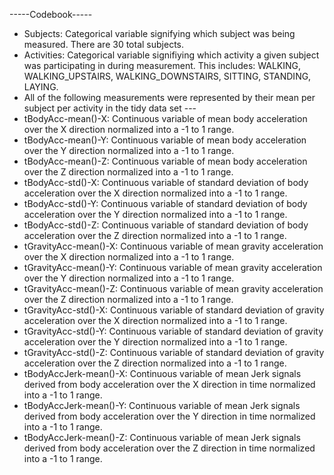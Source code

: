 -----Codebook-----
* Subjects: Categorical variable signifying which subject was being measured. There are 30 total subjects.
* Activities: Categorical variable signifiying which activity a given subject was participating in during measurement. This includes: WALKING, WALKING_UPSTAIRS, WALKING_DOWNSTAIRS, SITTING, STANDING, LAYING.
* All of the following measurements were represented by their mean per subject per activity in the tidy data set ---
* tBodyAcc-mean()-X: Continuous variable of mean body acceleration over the X direction normalized into a -1 to 1 range.
* tBodyAcc-mean()-Y: Continuous variable of mean body acceleration over the Y direction normalized into a -1 to 1 range.
* tBodyAcc-mean()-Z: Continuous variable of mean body acceleration over the Z direction normalized into a -1 to 1 range.
* tBodyAcc-std()-X: Continuous variable of standard deviation of body acceleration over the X direction normalized into a -1 to 1 range.
* tBodyAcc-std()-Y: Continuous variable of standard deviation of body acceleration over the Y direction normalized into a -1 to 1 range.
* tBodyAcc-std()-Z: Continuous variable of standard deviation of body acceleration over the Z direction normalized into a -1 to 1 range.
* tGravityAcc-mean()-X: Continuous variable of mean gravity acceleration over the X direction normalized into a -1 to 1 range.
* tGravityAcc-mean()-Y: Continuous variable of mean gravity acceleration over the Y direction normalized into a -1 to 1 range.
* tGravityAcc-mean()-Z: Continuous variable of mean gravity acceleration over the Z direction normalized into a -1 to 1 range.
* tGravityAcc-std()-X: Continuous variable of standard deviation of gravity acceleration over the X direction normalized into a -1 to 1 range.
* tGravityAcc-std()-Y: Continuous variable of standard deviation of gravity acceleration over the Y direction normalized into a -1 to 1 range.
* tGravityAcc-std()-Z: Continuous variable of standard deviation of gravity acceleration over the Z direction normalized into a -1 to 1 range.
* tBodyAccJerk-mean()-X: Continuous variable of mean Jerk signals derived from body acceleration over the X direction in time normalized into a -1 to 1 range.
* tBodyAccJerk-mean()-Y: Continuous variable of mean Jerk signals derived from body acceleration over the Y direction in time normalized into a -1 to 1 range.
* tBodyAccJerk-mean()-Z: Continuous variable of mean Jerk signals derived from body acceleration over the Z direction in time normalized into a -1 to 1 range.

